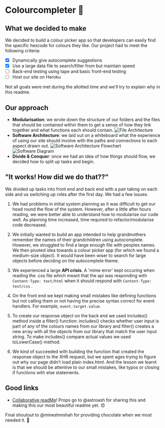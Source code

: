 # Colourcompleter :rainbow:

## What we decided to make

We decided to build a colour picker app so that developers can easily find the specific hexcode for colours they like. Our project had to meet the following criteria:

- [x] Dynamically give autocomplete suggestions
- [x] Use a large data file to search/filter from but maintain speed
- [ ] Back-end testing using tape and basic front-end testing
- [ ] Host our site on Heroku

Not all goals were met during the allotted time and we'll try to explain why in this readme. 

## Our approach
* **Modularisation**: we wrote down the structure of our folders and the files that should be contained within them to get a sense of how they link together and what functions each should contain.
![File Architecture](https://files.gitter.im/foundersandcoders/Team-AmAlConYah/I6si/IMG_1665.JPG)
* **Software Architecture**: we laid out on a whiteboard what the experience of using our site should involve with the paths and connections to each aspect drawn out.
![Software Architecture Flowchart](https://files.gitter.im/foundersandcoders/Team-AmAlConYah/cHyx/node_littleFACt.png)
![Software Diagram](https://files.gitter.im/foundersandcoders/Team-AmAlConYah/7HFX/Untitled-Diagram.jpg)
* **Divide & Conquer**: once we had an idea of how things should flow, we decided how to split up tasks and begin.

## "It works! How did we do that??"

We divided up tasks into front end and back end with a pair taking on each side and us switching up roles after the first day. We had a few issues: 

1. We had problems in initial system planning as it was difficult to get our head round the flow of the system. However, after a little after hours reading, we were better able to understand how to modularise our code well. As planning time increased, time required to refactor/modularise code decreased.

1. We initially wanted to build an app intended to help grandmothers remember the names of their grandchildren using autocomplete. However, we struggled to find a large enough file with peoples names. We then pivoted idea towards a colour picker app (for which we found a medium-size object). It would have been wiser to search for large objects before deciding on the autocomplete theme. 

1. We experienced a large **API crisis**. A 'mime error' kept occuring when reading the .css file which meant that the api was responding with `Content-Type: text/html` when it should respond with `Content-Type: text/css` . 

1. On the front end we kept making small mistakes like defining functions but not calling them or not having the precise syntax correct for event handlers. For example, `event.target.value`.

1. To create our response object on the back end we used includes() method inside a filter() function: includes() checks whether user input is part of any of the colours names from our library and filter() creates a new array with all the objects from our library that match the user input string. To make includes() compare actual values we used toLowerCase() method.

1. We kind of succeeded with building the function that created the response object to the XHR request, but we spent ages trying to figure out why our page didn’t load plain index.html. And the lesson we learnt is that we should be attentive to our small mistakes, like typos or closing if functions with else statements. 

## Good links
* [Collaborative readMe](https://hackmd.io/)! Props go to @astroash for sharing this and making this our most beautiful readme yet. :heart_eyes:

Final shoutout to @mineshmshah for providing chocolate when we most needed it. :chocolate_bar:



